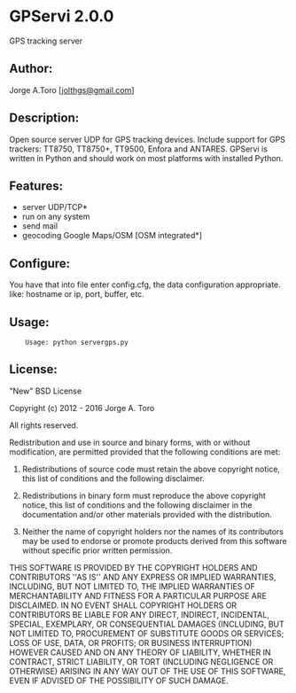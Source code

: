 # GPServi 2.0.0

GPS tracking server


## Author: 

Jorge A.Toro [jolthgs@gmail.com]


## Description:

Open source server UDP for GPS tracking devices. Include support for GPS trackers: TT8750, TT8750+, TT9500, Enfora and ANTARES.
GPServi is written in Python and should work on most platforms with installed Python.


## Features:

- server UDP/TCP*
- run on any system
- send mail 
- geocoding Google Maps/OSM [OSM integrated*]


## Configure:

You have that into file enter config.cfg, the data configuration appropriate.
like: hostname or ip, port, buffer, etc.


## Usage:
```
    Usage: python servergps.py 
```

## License:

"New" BSD License

Copyright (c) 2012 - 2016 Jorge A. Toro

All rights reserved.

Redistribution and use in source and binary forms, with or without
modification, are permitted provided that the following conditions
are met:

1. Redistributions of source code must retain the above copyright
   notice, this list of conditions and the following disclaimer.

2. Redistributions in binary form must reproduce the above copyright
   notice, this list of conditions and the following disclaimer in the
   documentation and/or other materials provided with the distribution.

3. Neither the name of copyright holders nor the names of its
   contributors may be used to endorse or promote products derived
   from this software without specific prior written permission.

THIS SOFTWARE IS PROVIDED BY THE COPYRIGHT HOLDERS AND CONTRIBUTORS
''AS IS'' AND ANY EXPRESS OR IMPLIED WARRANTIES, INCLUDING, BUT NOT LIMITED
TO, THE IMPLIED WARRANTIES OF MERCHANTABILITY AND FITNESS FOR A PARTICULAR
PURPOSE ARE DISCLAIMED.  IN NO EVENT SHALL COPYRIGHT HOLDERS OR CONTRIBUTORS
BE LIABLE FOR ANY DIRECT, INDIRECT, INCIDENTAL, SPECIAL, EXEMPLARY, OR
CONSEQUENTIAL DAMAGES (INCLUDING, BUT NOT LIMITED TO, PROCUREMENT OF
SUBSTITUTE GOODS OR SERVICES; LOSS OF USE, DATA, OR PROFITS; OR BUSINESS
INTERRUPTION) HOWEVER CAUSED AND ON ANY THEORY OF LIABILITY, WHETHER IN
CONTRACT, STRICT LIABILITY, OR TORT (INCLUDING NEGLIGENCE OR OTHERWISE)
ARISING IN ANY WAY OUT OF THE USE OF THIS SOFTWARE, EVEN IF ADVISED OF THE
POSSIBILITY OF SUCH DAMAGE.
